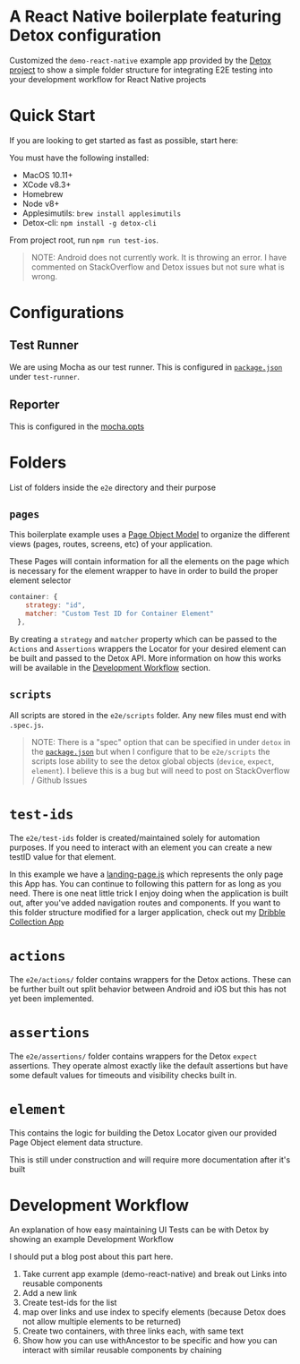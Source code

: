# A React Native boilerplate featuring Detox configuration

Customized the `demo-react-native` example app provided by the [Detox project](https://github.com/wix/Detox/tree/master/examples/demo-react-native) to show a simple folder structure for integrating E2E testing into your development workflow for React Native projects

# Quick Start

If you are looking to get started as fast as possible, start here:

You must have the following installed:

- MacOS 10.11+
- XCode v8.3+
- Homebrew
- Node v8+
- Applesimutils: `brew install applesimutils`
- Detox-cli: `npm install -g detox-cli`

From project root, run `npm run test-ios`.

> NOTE: Android does not currently work. It is throwing an error. I have commented on StackOverflow and Detox issues but not sure what is wrong.

# Configurations

## Test Runner

We are using Mocha as our test runner. This is configured in [`package.json`](../package.json) under
`test-runner`.

## Reporter

This is configured in the [mocha.opts](./e2e/config/mocha.opts)

# Folders

List of folders inside the `e2e` directory and their purpose

## `pages`

This boilerplate example uses a [Page Object Model](https://medium.com/tech-tajawal/page-object-model-pom-design-pattern-f9588630800b) to organize the different views (pages, routes, screens, etc) of your application.

These Pages will contain information for all the elements on the page which is necessary for the element wrapper to have in order to build the proper element selector

```js
container: {
    strategy: "id",
    matcher: "Custom Test ID for Container Element"
  },
```

By creating a `strategy` and `matcher` property which can be passed to the `Actions` and `Assertions` wrappers the Locator for your desired element can be built and passed to the Detox API. More information on how this works will be available in the [Development Workflow](#Development-Workflow) section.

## `scripts`

All scripts are stored in the `e2e/scripts` folder. Any new files
must end with `.spec.js`.

> NOTE: There is a "spec" option that can be specified in under `detox` in the [`package.json`](./package.json#detox) but when I configure that to be `e2e/scripts` the scripts lose ability to see the detox global objects (`device`, `expect`, `element`). I believe this is a bug but will need to post on StackOverflow / Github Issues

# `test-ids`

The `e2e/test-ids` folder is created/maintained solely for automation purposes.
If you need to interact with an element you can create a new testID value for that
element.

In this example we have a [landing-page.js](./e2e/test-ids/landing-page.js) which represents the only page this App has. You can continue to following this pattern for as long as you need. There is one neat little trick I enjoy doing when the application is built out, after you've added navigation routes and components. If you want to this folder structure modified for a larger application, check out my [Dribble Collection App](/path/to/new/repo)

# `actions`

The `e2e/actions/` folder contains wrappers for the Detox actions. These can be
further built out split behavior between Android and iOS but this has not yet
been implemented.

# `assertions`

The `e2e/assertions/` folder contains wrappers for the Detox `expect`
assertions. They operate almost exactly like the default assertions but have
some default values for timeouts and visibility checks built in.

# `element`

This contains the logic for building the Detox Locator given our provided Page Object element data structure.

This is still under construction and will require more documentation after it's built

# Development Workflow

An explanation of how easy maintaining UI Tests can be with Detox by showing an example Development Workflow

I should put a blog post about this part here.

1. Take current app example (demo-react-native) and break out Links into reusable components
2. Add a new link
3. Create test-ids for the list
4. map over links and use index to specify elements (because Detox does not allow multiple elements to be returned)
5. Create two containers, with three links each, with same text
6. Show how you can use withAncestor to be specific and how you can interact with similar reusable components by chaining
